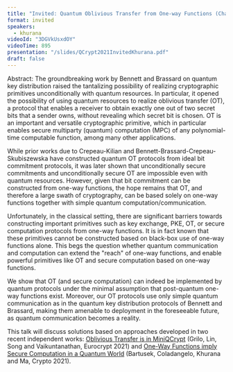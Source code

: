 ```yaml
---
title: "Invited: Quantum Oblivious Transfer from One-way Functions (Chair: Frédéric Dupuis)"
format: invited
speakers:
  - khurana
videoId: "3DGVkUsxdOY"
videoTime: 895
presentation: "/slides/QCrypt2021InvitedKhurana.pdf"
draft: false
---
```

Abstract: The groundbreaking work by Bennett and Brassard on quantum key distribution raised the tantalizing possibility of realizing cryptographic primitives unconditionally with quantum resources. In particular, it opened the possibility of using quantum resources to realize oblivious transfer (OT), a protocol that enables a receiver to obtain exactly one out of two secret bits that a sender owns, without revealing which secret bit is chosen. OT is an important and versatile cryptographic primitive, which in particular enables secure multiparty (quantum) computation (MPC) of any polynomial-time computable function, among many other applications.

While prior works due to Crepeau-Kilian and Bennett-Brassard-Crepeau-Skubiszewska have constructed quantum OT protocols from ideal bit commitment protocols, it was later shown that unconditionally secure commitments and unconditionally secure OT are impossible even with quantum resources. However, given that bit commitment can be constructed from one-way functions, the hope remains that OT, and therefore a large swath of cryptography, can be based solely on one-way functions together with simple quantum computation/communication.

Unfortunately, in the classical setting, there are significant barriers towards constructing important primitives such as key exchange, PKE, OT, or secure computation protocols from one-way functions. It is in fact known that these primitives cannot be constructed based on black-box use of one-way functions alone. This begs the question whether quantum communication and computation can extend the "reach" of one-way functions, and enable powerful primitives like OT and secure computation based on one-way functions.

We show that OT (and secure computation) can indeed be implemented by quantum protocols under the minimal assumption that post-quantum one-way functions exist. Moreover, our OT protocols use only simple quantum communication as in the quantum key distribution protocols of Bennett and Brassard, making them amenable to deployment in the foreseeable future, as quantum communication becomes a reality.

This talk will discuss solutions based on approaches developed in two recent independent works: <a href="https://eprint.iacr.org/2020/1500" target="_blank">Oblivious Transfer is in MiniQCrypt</a> (Grilo, Lin, Song and Vaikuntanathan, Eurocrypt 2021) and <a href="https://eprint.iacr.org/2020/1487" target="_blank">One-Way Functions imply Secure Computation in a Quantum World</a> (Bartusek, Coladangelo, Khurana and Ma, Crypto 2021).

<!-- fields to use above: -->
<!-- videoId: "Vfl9pPh6ipI" -->
<!-- presentation: "/slides/invited-MargaridaPereira.pdf" -->
